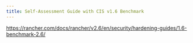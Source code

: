 ```yaml
---
title: Self-Assessment Guide with CIS v1.6 Benchmark
---
```


https://rancher.com/docs/rancher/v2.6/en/security/hardening-guides/1.6-benchmark-2.6/